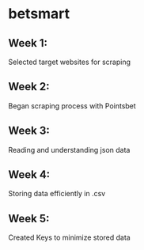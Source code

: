 # betsmart

## Week 1: 
Selected target websites for scraping

## Week 2:
Began scraping process with Pointsbet

## Week 3:
Reading and understanding json data

## Week 4:
Storing data efficiently in .csv

## Week 5:
Created Keys to minimize stored data
